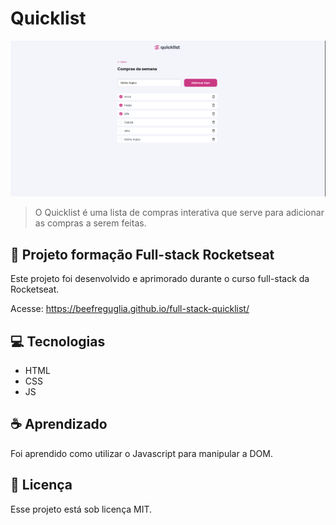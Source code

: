# Quicklist

<img src="./assets/desktop.png" alt="desktop">

> O Quicklist é uma lista de compras interativa que serve para adicionar as compras a serem feitas.


## 🚀 Projeto formação Full-stack Rocketseat

Este projeto foi desenvolvido e aprimorado durante o curso full-stack da Rocketseat.

Acesse:
https://beefreguglia.github.io/full-stack-quicklist/

## 💻 Tecnologias

- HTML
- CSS
- JS

## ☕ Aprendizado

Foi aprendido como utilizar o Javascript para manipular a DOM.

## 📝 Licença

Esse projeto está sob licença MIT.
